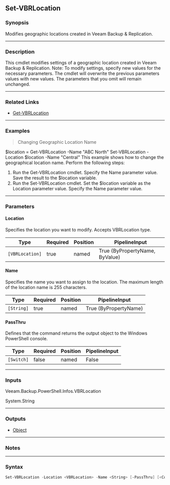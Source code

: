 Set-VBRLocation
---------------

### Synopsis
Modifies geographic locations created in Veeam Backup & Replication.

---

### Description

This cmdlet modifies settings of a geographic location created in Veeam Backup & Replication.
Note: To modify settings, specify new values for the necessary parameters. The cmdlet will overwrite the previous parameters values with new values. The parameters that you omit will remain unchanged.

---

### Related Links
* [Get-VBRLocation](Get-VBRLocation)

---

### Examples
> Changing Geographic Location Name

$location = Get-VBRLocation -Name "ABC North"
Set-VBRLocation -Location $location -Name "Central"
This example shows how to change the geographical location name.
Perform the following steps:
1. Run the Get-VBRLocation cmdlet. Specify the Name parameter value. Save the result to the $location variable.
2. Run the Set-VBRLocation cmdlet. Set the $location variable as the Location parameter value. Specify the Name parameter value.

---

### Parameters
#### **Location**
Specifies the location you want to modify.
Accepts VBRLocation type.

|Type           |Required|Position|PipelineInput                 |
|---------------|--------|--------|------------------------------|
|`[VBRLocation]`|true    |named   |True (ByPropertyName, ByValue)|

#### **Name**
Specifies the name you want to assign to the location.
The maximum length of the location name is 255 characters.

|Type      |Required|Position|PipelineInput        |
|----------|--------|--------|---------------------|
|`[String]`|true    |named   |True (ByPropertyName)|

#### **PassThru**
Defines that the command returns the output object to the Windows PowerShell console.

|Type      |Required|Position|PipelineInput|
|----------|--------|--------|-------------|
|`[Switch]`|false   |named   |False        |

---

### Inputs
Veeam.Backup.PowerShell.Infos.VBRLocation

System.String

---

### Outputs
* [Object](https://learn.microsoft.com/en-us/dotnet/api/System.Object)

---

### Notes

---

### Syntax
```PowerShell
Set-VBRLocation -Location <VBRLocation> -Name <String> [-PassThru] [<CommonParameters>]
```
